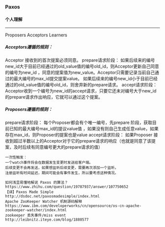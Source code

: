 ### Paxos

#### 个人理解

---
Proposers 
Acceptors 
Learners
 
##### Acceptors遵循的规则： 
Acceptor 接收到的首次提案必须同意。
prepare请求阶段：
如果后续来的编号new_id大于目前已经通过的old_value值的编号old_id，则Acceptor更新自己同意的编号为new_id
，同意的提案值为new_value。Acceptor只需要记录当前自己通过的最大编号的max_id提交提案value。
如果后续来的编号new_id小于目前已经通过的old_value值的编号old_id，则舍弃新的prepare请求。
accept请求阶段：
Acceptor收到一个编号为new_id的accept请求，只要它还未对编号大于new_id的prepare请求作出响应，它就可以通过这个提案。


##### Proposers遵循的规则：
prepare请求阶段：
每个Proposer都会有个唯一编号，先prepare 阶段，获取目前已知的最大编号max_id的提议value值
，如果没有则自己生成任意value，如果存在max_id，则Proposer的提案也是value
accept请求阶段：
如果Proposer 接收到超过半数以上的Acceptor对于它的prepare请求的响应（也就是同意了该提案，及时后续有同意编号更大的prepare请求的值）


~~~
一次性触发：
一个watch事件将会在数据发生变更时发送给客户端。
后续变更不会再发送，如果想监听后续变更，需要再次添加一个监听。
注册监听有时间延迟，期间可能会有事件发生，所以要考虑这种情况。
~~~


```
如何浅显易懂地解说 Paxos 的算法？
https://www.zhihu.com/question/19787937/answer/107750652
【译】Paxos Made Simple
http://dsdoc.net/paxosmadesimple/index.html
Apache ZooKeeper Watcher 机制源码解释
https://www.ibm.com/developerworks/cn/opensource/os-cn-apache-zookeeper-watcher/index.html
zookeeper 丢失事件/miss event
http://leibnitz.iteye.com/blog/1880577
```


